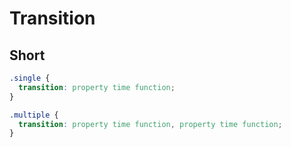 # Transition

## Short

```css
.single {
  transition: property time function;
}

.multiple {
  transition: property time function, property time function;
}
```
